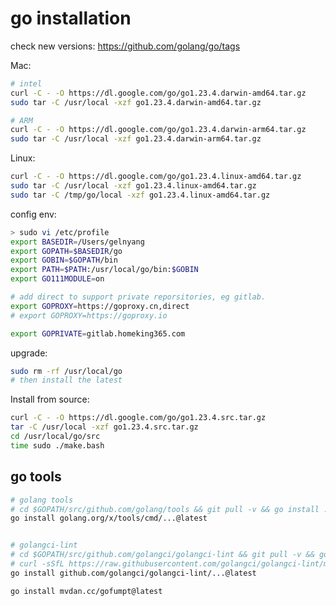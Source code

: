 <!---
markmeta_author: wongoo
markmeta_date: 2019-01-16
markmeta_title: Go Installation
markmeta_categories: 编程语言
markmeta_tags: golang,installation
-->

# go installation

check new versions: https://github.com/golang/go/tags

Mac:
```bash
# intel
curl -C - -O https://dl.google.com/go/go1.23.4.darwin-amd64.tar.gz
sudo tar -C /usr/local -xzf go1.23.4.darwin-amd64.tar.gz

# ARM
curl -C - -O https://dl.google.com/go/go1.23.4.darwin-arm64.tar.gz
sudo tar -C /usr/local -xzf go1.23.4.darwin-arm64.tar.gz
```

Linux:
```bash
curl -C - -O https://dl.google.com/go/go1.23.4.linux-amd64.tar.gz
sudo tar -C /usr/local -xzf go1.23.4.linux-amd64.tar.gz
sudo tar -C /tmp/go/local -xzf go1.23.4.linux-amd64.tar.gz
```

config env:
```bash
> sudo vi /etc/profile
export BASEDIR=/Users/gelnyang
export GOPATH=$BASEDIR/go
export GOBIN=$GOPATH/bin
export PATH=$PATH:/usr/local/go/bin:$GOBIN
export GO111MODULE=on

# add direct to support private reporsitories, eg gitlab.
export GOPROXY=https://goproxy.cn,direct
# export GOPROXY=https://goproxy.io

export GOPRIVATE=gitlab.homeking365.com


```

upgrade: 
```bash
sudo rm -rf /usr/local/go
# then install the latest
```

Install from source:
```bash
curl -C - -O https://dl.google.com/go/go1.23.4.src.tar.gz
tar -C /usr/local -xzf go1.23.4.src.tar.gz
cd /usr/local/go/src
time sudo ./make.bash
```


## go tools

```bash
# golang tools
# cd $GOPATH/src/github.com/golang/tools && git pull -v && go install ./...
go install golang.org/x/tools/cmd/...@latest


# golangci-lint
# cd $GOPATH/src/github.com/golangci/golangci-lint && git pull -v && go install ./...
# curl -sSfL https://raw.githubusercontent.com/golangci/golangci-lint/master/install.sh | sh -s -- -b $(go env GOPATH)/bin
go install github.com/golangci/golangci-lint/...@latest

go install mvdan.cc/gofumpt@latest
```

